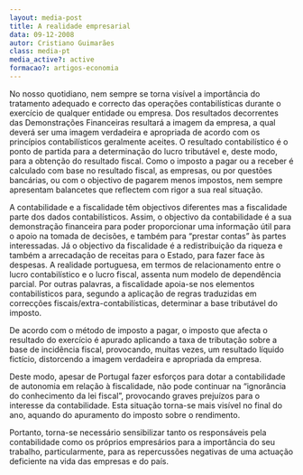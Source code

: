 ```yaml
---
layout: media-post
title: A realidade empresarial
data: 09-12-2008
autor: Cristiano Guimarães
class: media-pt
media_active?: active
formacao?: artigos-economia
---  
```

  

No nosso quotidiano, nem sempre se torna visível a importância do tratamento adequado e correcto das operações contabilísticas durante o exercício de qualquer entidade ou empresa. Dos resultados decorrentes das Demonstrações Financeiras resultará a imagem da empresa, a qual deverá ser uma imagem verdadeira e apropriada de acordo com os princípios contabilísticos geralmente aceites. O resultado contabilístico é o ponto de partida para a determinação do lucro tributável e, deste modo, para a obtenção do resultado fiscal. Como o imposto a pagar ou a receber é calculado com base no resultado fiscal, as empresas, ou por questões bancárias, ou com o objectivo de pagarem menos impostos, nem sempre apresentam balancetes que reflectem com rigor a sua real situação.

A contabilidade e a fiscalidade têm objectivos diferentes mas a fiscalidade parte dos dados contabilísticos. Assim, o objectivo da contabilidade é a sua demonstração financeira para poder proporcionar uma informação útil para o apoio na tomada de decisões, e também para “prestar contas” às partes interessadas. Já o objectivo da fiscalidade é a redistribuição da riqueza e também a arrecadação de receitas para o Estado, para fazer face às despesas. A realidade portuguesa, em termos de relacionamento entre o lucro contabilístico e o lucro fiscal, assenta num modelo de dependência parcial. Por outras palavras, a fiscalidade apoia-se nos elementos contabilísticos para, segundo a aplicação de regras traduzidas em correcções fiscais/extra-contabilísticas, determinar a base tributável do imposto.

De acordo com o método de imposto a pagar, o imposto que afecta o resultado do exercício é apurado aplicando a taxa de tributação sobre a base de incidência fiscal, provocando, muitas vezes, um resultado líquido fictício, distorcendo a imagem verdadeira e apropriada da empresa.

Deste modo, apesar de Portugal fazer esforços para dotar a contabilidade de autonomia em relação à fiscalidade, não pode continuar na “ignorância do conhecimento da lei fiscal”, provocando graves prejuízos para o interesse da contabilidade. Esta situação torna-se mais visível no final do ano, aquando do apuramento do imposto sobre o rendimento.

Portanto, torna-se necessário sensibilizar tanto os responsáveis pela contabilidade como os próprios empresários para a importância do seu trabalho, particularmente, para as repercussões negativas de uma actuação deficiente na vida das empresas e do país.